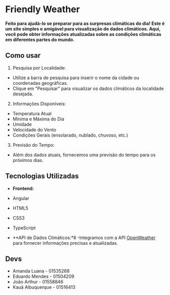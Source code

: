 # Friendly Weather

**Feito para ajudá-lo se preparar para as surpresas climáticas do dia!
Este é um site simples e amigável para visualização de dados climáticos. 
Aqui, você pode obter informações atualizadas sobre as condições climáticas em diferentes partes do mundo.**

## Como usar
1. Pesquisa por Localidade:
- Utilize a barra de pesquisa para inserir o nome da cidade ou coordenadas geográficas.
- Clique em "Pesquisar" para visualizar os dados climáticos da localidade desejada.

2. Informações Disponíveis:
- Temperatura Atual
- Mínima e Máxima do Dia
- Umidade
- Velocidade do Vento
- Condições Gerais (ensolarado, nublado, chuvoso, etc.)

3. Previsão do Tempo:
- Além dos dados atuais, fornecemos uma previsão do tempo para os próximos dias.

## Tecnologias Utilizadas
- **Frontend:**
- Angular
- HTML5
- CSS3
- TypeScript
  
- **API de Dados Climáticos:*8
-Integramos com a API [OpenWeather](https://openweathermap.org) para fornecer informações precisas e atualizadas.

## Devs
- Amanda Luana - 01535268
- Eduardo Mendes - 01504209
- João Arthur - 01558846
- Kauã Albuquerque - 01516413
